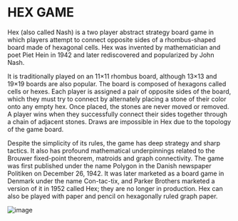 
<h1>HEX GAME</h1>

Hex (also called Nash) is a two player abstract strategy board game in which players attempt to connect opposite sides of a rhombus-shaped board made of hexagonal cells. Hex was invented by mathematician and poet Piet Hein in 1942 and later rediscovered and popularized by John Nash.

It is traditionally played on an 11×11 rhombus board, although 13×13 and 19×19 boards are also popular. The board is composed of hexagons called cells or hexes. Each player is assigned a pair of opposite sides of the board, which they must try to connect by alternately placing a stone of their color onto any empty hex. Once placed, the stones are never moved or removed. A player wins when they successfully connect their sides together through a chain of adjacent stones. Draws are impossible in Hex due to the topology of the game board.

Despite the simplicity of its rules, the game has deep strategy and sharp tactics. It also has profound mathematical underpinnings related to the Brouwer fixed-point theorem, matroids and graph connectivity. The game was first published under the name Polygon in the Danish newspaper Politiken on December 26, 1942. It was later marketed as a board game in Denmark under the name Con-tac-tix, and Parker Brothers marketed a version of it in 1952 called Hex; they are no longer in production. Hex can also be played with paper and pencil on hexagonally ruled graph paper. <br>


![image](https://github.com/joaofbfrade/ppm/assets/22626546/3b35ec82-ec40-47ee-a734-6de44d298021)
